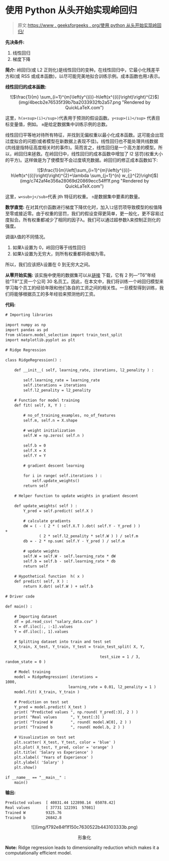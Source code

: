 # 使用 Python 从头开始实现岭回归

> 原文:[https://www . geeksforgeeks . org/使用 python 从头开始实现岭回归/](https://www.geeksforgeeks.org/implementation-of-ridge-regression-from-scratch-using-python/)

**先决条件:**

1.  线性回归
2.  梯度下降

**简介:**
岭回归(或 L2 正则化)是线性回归的变种。在线性回归中，它最小化残差平方和(或 RSS 或成本函数)，以尽可能完美地拟合训练示例。成本函数也用`J`表示。

**线性回归的成本函数:**

<center>![$\frac{1}{m}  \sum_{i=1}^{m}\left(y^{(i)}-h\left(x^{(i)}\right)\right)^{2}$](img/4becb2e76535f39b7ba2033932fb2a57.png "Rendered by QuickLaTeX.com")</center>

这里，`h(x<sup>(i)</sup>)`代表用于预测的假设函数。`y<sup>(i)</sup>` 代表目标变量值，例如。
`m`是给定数据集中训练示例的总数。

线性回归平等地对待所有特征，并找到无偏权重以最小化成本函数。这可能会出现过度拟合的问题(或者模型在新数据上表现不佳)。线性回归也不能处理共线数据(共线是指特征高度相关时的事件)。简而言之，线性回归是一个高方差的模型。所以，岭回归来拯救。在岭回归中，线性回归的成本函数中增加了 l2 惩罚(权重大小的平方)。这样做是为了使模型不会过度填充数据。岭回归的修正成本函数如下:

<center>![$\frac{1}{m}\left[\sum_{i=1}^{m}\left(y^{(i)}-h\left(x^{(i)}\right)\right)^{2}+\lambda \sum_{j=1}^{n} w_{j}^{2}\right]$](img/c742af4e356a28069d20869ecc54ff1f.png "Rendered by QuickLaTeX.com")</center>

这里，`w<sub>j</sub>`代表 jth 特征的权重。
`n`是数据集中要素的数量。

**数学直觉:**
在对其代价函数进行梯度下降优化时，加入`l2`惩罚项导致模型的权值降至零或接近零。由于权重的惩罚，我们的假设变得更简单，更一般化，更不容易过度拟合。所有权重都减少了相同的因子λ。我们可以通过超参数λ来控制正则化的强度。

调谐λ值的不同情况。

1.  如果λ设置为 0，岭回归等于线性回归
2.  如果λ设置为无穷大，则所有权重都将收缩为零。

所以，我们应该把λ设置在 0 到无穷大之间。

**从零开始实施:**
该实施中使用的数据集可以从[链接](https://github.com/mohit-baliyan/References)
下载，它有 2 列—“T6”年经验“T8”工资一个公司 30 名员工。因此，在本文中，我们将训练一个岭回归模型来学习每个员工的经验年限和他们各自的工资之间的相关性。一旦模型得到训练，我们将能够根据员工的多年经验来预测他的工资。

**代码:**

```
# Importing libraries

import numpy as np
import pandas as pd
from sklearn.model_selection import train_test_split
import matplotlib.pyplot as plt

# Ridge Regression

class RidgeRegression() :

    def __init__( self, learning_rate, iterations, l2_penality ) :

        self.learning_rate = learning_rate        
        self.iterations = iterations        
        self.l2_penality = l2_penality

    # Function for model training            
    def fit( self, X, Y ) :

        # no_of_training_examples, no_of_features        
        self.m, self.n = X.shape

        # weight initialization        
        self.W = np.zeros( self.n )

        self.b = 0        
        self.X = X        
        self.Y = Y

        # gradient descent learning

        for i in range( self.iterations ) :            
            self.update_weights()            
        return self

    # Helper function to update weights in gradient descent

    def update_weights( self ) :           
        Y_pred = self.predict( self.X )

        # calculate gradients      
        dW = ( - ( 2 * ( self.X.T ).dot( self.Y - Y_pred ) ) +               
               ( 2 * self.l2_penality * self.W ) ) / self.m     
        db = - 2 * np.sum( self.Y - Y_pred ) / self.m 

        # update weights    
        self.W = self.W - self.learning_rate * dW    
        self.b = self.b - self.learning_rate * db        
        return self

    # Hypothetical function  h( x ) 
    def predict( self, X ) :    
        return X.dot( self.W ) + self.b

# Driver code

def main() :

    # Importing dataset    
    df = pd.read_csv( "salary_data.csv" )
    X = df.iloc[:, :-1].values
    Y = df.iloc[:, 1].values    

    # Splitting dataset into train and test set
    X_train, X_test, Y_train, Y_test = train_test_split( X, Y, 

                                          test_size = 1 / 3, random_state = 0 )

    # Model training    
    model = RidgeRegression( iterations = 1000,                             
                            learning_rate = 0.01, l2_penality = 1 )
    model.fit( X_train, Y_train )

    # Prediction on test set
    Y_pred = model.predict( X_test )    
    print( "Predicted values ", np.round( Y_pred[:3], 2 ) )     
    print( "Real values      ", Y_test[:3] )    
    print( "Trained W        ", round( model.W[0], 2 ) )    
    print( "Trained b        ", round( model.b, 2 ) )

    # Visualization on test set     
    plt.scatter( X_test, Y_test, color = 'blue' )    
    plt.plot( X_test, Y_pred, color = 'orange' )    
    plt.title( 'Salary vs Experience' )    
    plt.xlabel( 'Years of Experience' )    
    plt.ylabel( 'Salary' )    
    plt.show()

if __name__ == "__main__" : 
    main()
```

**输出:**

```
Predicted values  [ 40831.44 122898.14  65078.42]
Real values       [ 37731 122391  57081]
Trained W         9325.76
Trained b         26842.8

```

<center>![](img/f792e84f1f150c7630522b443103333b.png)

形象化

</center>

**Note:** Ridge regression leads to dimensionality reduction which makes it a computationally efficient model.